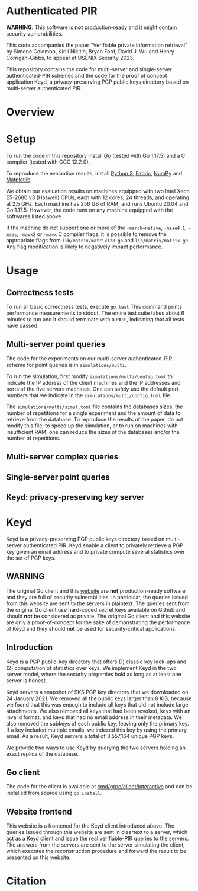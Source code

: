 # Authenticated PIR
**WARNING**: This software is **not** production-ready 
and it might contain security vulnerabilities.

This code accompanies the paper "Verifiable private information retrieval"
by Simone Colombo, Kirill Nikitin, 
Bryan Ford, David J. Wu and Henry Corrigan-Gibbs, to appear at USENIX Security
2023.

This repository contains the code for multi-server and
single-server authenticated-PIR schemes and the code
for the proof of concept application Keyd, 
a privacy-preserving PGP public keys directory based on multi-server 
authenticated PIR.


# Overview

# Setup
To run the code in this repository
install [Go](https://go.dev/) (tested with Go 1.17.5)
and a C compiler (tested with GCC 12.2.0).

To reproduce the evaluation results, install 
[Python 3](https://www.python.org/downloads/), 
[Fabric](https://www.fabfile.org/),
[NumPy](https://numpy.org/) and 
[Matplotlib](https://matplotlib.org/).

We obtain our evaluation results 
on machines equipped with two
Intel Xeon E5-2680 v3 (Haswell) CPUs, each with 12 cores, 24 threads,
and operating at 2.5 GHz. Each machine has 256 GB of RAM, and
runs Ubuntu 20.04 and Go 1.17.5.
However, the code runs on any machine equipped with the 
softwares listed above.

If the machine do not support one or more of the
`-march=native`, `-msse4.1`, `-maes`, `-mavx2` or `-mavx` C compiler flags,
it is possible to remove the appropriate flags from
`lib/matrix/matrix128.go` and `lib/matrix/matrix.go`. 
Any flag modification is likely to negatively impact performance.

# Usage
## Correctness tests
To run all basic correctness tests, execute
`go test`
This command prints performance measurements to stdout.
The entire test suite takes about 6 minutes to run and it should terminate with a `PASS`,
indicating that all tests have passed.

## Multi-server point queries
The code for the experiments on our multi-server authenticated-PIR scheme for
point queries is in `simulations/multi`.

To run the simulation, first modify
`simulations/multi/config.toml` 
to indicate the IP address of the client machines and the IP addresses and
ports of the five servers machines. One can safely use the default 
port numbers that we indicate in the `simulations/multi/config.toml` file.

The `simulations/multi/simul.toml` file contains the databases sizes, 
the number of repetitions for a single experiment and the amount of data to 
retrieve from the database. To reproduce the results of the paper, 
do not modify this file; to speed up the simulation, or to run on machines with 
insufficient RAM, one can reduce the sizes of the databases and/or the number of
repetitions.

## Multi-server complex queries
## Single-server point queries
## Keyd: privacy-preserving key server

# Keyd
Keyd is a privacy-preserving PGP public keys directory based on multi-server
authenticated PIR.
Keyd enable a client to privately retrieve a PGP key given an email address and
to private compute several statistics over the set of PGP keys.

## WARNING
The original Go client and this [website](https://keyd.org/) are **not** production-ready software
and they are full of security vulnerabilities.
In particular, the queries issued from this website are sent to the servers in plaintext.
The queries sent from the original Go client use hard-coded secret keys
available on Github and
should **not** be considered as private.
The original Go client and this website are only a proof-of-concept for the sake
of demonstrating the performance of Keyd and they should **not** be used for
security-critical applications.

## Introduction
Keyd is a PGP public-key directory that offers
(1) classic key look-ups and
(2) computation of statistics over keys.
We implement Keyd in the two server model, where the security
properties hold as long as at least one server is honest.

Keyd servers a snapshot of SKS PGP key directory that we downloaded on 24
January 2021. We removed all the public keys larger than 8 KiB, because we
found that this was enough to include all keys that did not include large
attachments. We also removed all keys that had been revoked, keys with an
invalid format, and keys that had no email address in their metadata.
We also removed the subkeys of each public key, leaving only the primary key.
If a key included multiple emails, we indexed this key by using the primary
email. As a result, Keyd servers a total of 3,557,164 unique PGP keys.

We provide two ways to use Keyd by querying the two servers holding an exact
replica of the database.

## Go client
The code for the client is
available at [cmd/grpc/client/interactive](cmd/grpc/client/interactive) 
and can be installed from source using `go install`.

## Website frontend
This website is a frontened for the Keyd client introduced above.
The queries issued through this website are sent in cleartext to a server, which
act as a Keyd client and issue the real verifiable-PIR queries to the servers.
The answers from the servers are sent to the server simulating the client, which
executes the reconstruction procedure and forward the result to be presented on
this website.

# Citation
